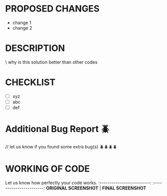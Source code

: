 # PROPOSED CHANGES
- change 1
- change 2


# DESCRIPTION
  \\ why is this solution better than other codes
  
# CHECKLIST 
- [ ] xyz
- [ ] abc
- [ ] def

# Additional Bug Report  🪲
// let us know if you found some extra bug(s)  🪲🪲🪲🪲


# WORKING OF CODE
Let us know how perfectly your code works.
:-------------------------: :-----------------------:
  **ORIGINAL SCREENSHOT**  |  **FINAL SCREENSHOT**


